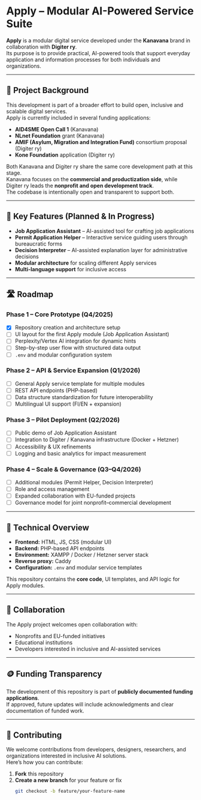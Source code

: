 # Apply – Modular AI-Powered Service Suite

**Apply** is a modular digital service developed under the **Kanavana** brand in collaboration with **Digiter ry**.  
Its purpose is to provide practical, AI-powered tools that support everyday application and information processes for both individuals and organizations.

---

## 🌱 Project Background

This development is part of a broader effort to build open, inclusive and scalable digital services.  
Apply is currently included in several funding applications:

- **AID4SME Open Call 1** (Kanavana)  
- **NLnet Foundation** grant (Kanavana)  
- **AMIF (Asylum, Migration and Integration Fund)** consortium proposal (Digiter ry)  
- **Kone Foundation** application (Digiter ry)

Both Kanavana and Digiter ry share the same core development path at this stage.  
Kanavana focuses on the **commercial and productization side**, while Digiter ry leads the **nonprofit and open development track**.  
The codebase is intentionally open and transparent to support both.

---

## 🧩 Key Features (Planned & In Progress)

- **Job Application Assistant** – AI-assisted tool for crafting job applications  
- **Permit Application Helper** – Interactive service guiding users through bureaucratic forms  
- **Decision Interpreter** – AI-assisted explanation layer for administrative decisions  
- **Modular architecture** for scaling different Apply services  
- **Multi-language support** for inclusive access

---

## 🛣 Roadmap

### Phase 1 – Core Prototype (Q4/2025)
- [x] Repository creation and architecture setup  
- [ ] UI layout for the first Apply module (Job Application Assistant)  
- [ ] Perplexity/Vertex AI integration for dynamic hints  
- [ ] Step-by-step user flow with structured data output  
- [ ] `.env` and modular configuration system

### Phase 2 – API & Service Expansion (Q1/2026)
- [ ] General Apply service template for multiple modules  
- [ ] REST API endpoints (PHP-based)  
- [ ] Data structure standardization for future interoperability  
- [ ] Multilingual UI support (FI/EN + expansion)

### Phase 3 – Pilot Deployment (Q2/2026)
- [ ] Public demo of Job Application Assistant  
- [ ] Integration to Digiter / Kanavana infrastructure (Docker + Hetzner)  
- [ ] Accessibility & UX refinements  
- [ ] Logging and basic analytics for impact measurement

### Phase 4 – Scale & Governance (Q3–Q4/2026)
- [ ] Additional modules (Permit Helper, Decision Interpreter)  
- [ ] Role and access management  
- [ ] Expanded collaboration with EU-funded projects  
- [ ] Governance model for joint nonprofit–commercial development

---

## 🧠 Technical Overview

- **Frontend:** HTML, JS, CSS (modular UI)  
- **Backend:** PHP-based API endpoints  
- **Environment:** XAMPP / Docker / Hetzner server stack  
- **Reverse proxy:** Caddy  
- **Configuration:** `.env` and modular service templates

This repository contains the **core code**, UI templates, and API logic for Apply modules.

---

## 🤝 Collaboration

The Apply project welcomes open collaboration with:
- Nonprofits and EU-funded initiatives  
- Educational institutions  
- Developers interested in inclusive and AI-assisted services

---

## 🪙 Funding Transparency

The development of this repository is part of **publicly documented funding applications**.  
If approved, future updates will include acknowledgments and clear documentation of funded work.

---

## 🤲 Contributing

We welcome contributions from developers, designers, researchers, and organizations interested in inclusive AI solutions.  
Here’s how you can contribute:

1. **Fork** this repository  
2. **Create a new branch** for your feature or fix  
   ```bash
   git checkout -b feature/your-feature-name
